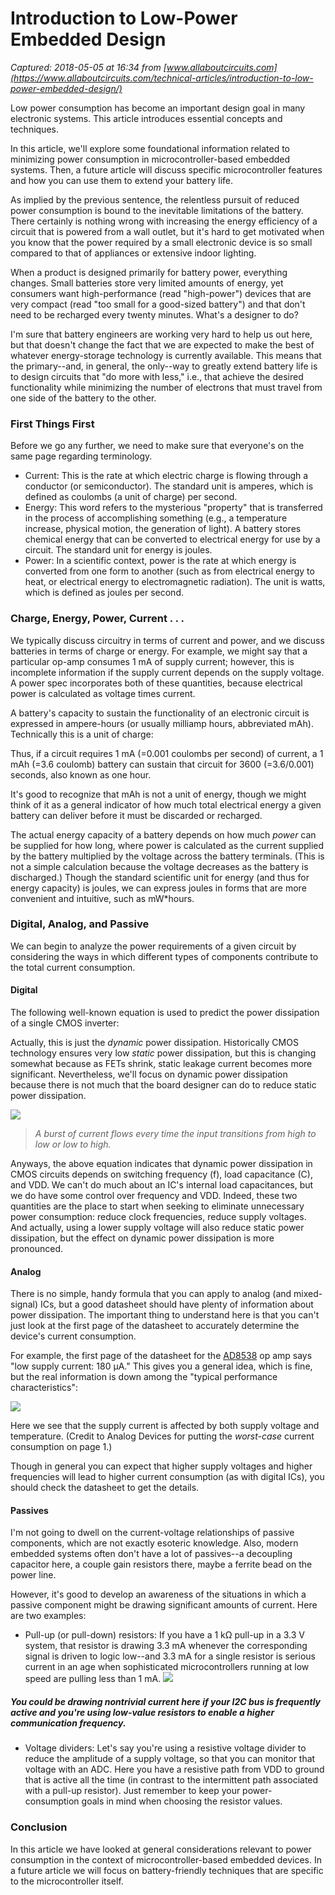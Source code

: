 # Introduction to Low-Power Embedded Design

_Captured: 2018-05-05 at 16:34 from [www.allaboutcircuits.com](https://www.allaboutcircuits.com/technical-articles/introduction-to-low-power-embedded-design/)_

Low power consumption has become an important design goal in many electronic systems. This article introduces essential concepts and techniques.

In this article, we'll explore some foundational information related to minimizing power consumption in microcontroller-based embedded systems. Then, a future article will discuss specific microcontroller features and how you can use them to extend your battery life.

As implied by the previous sentence, the relentless pursuit of reduced power consumption is bound to the inevitable limitations of the battery. There certainly is nothing wrong with increasing the energy efficiency of a circuit that is powered from a wall outlet, but it's hard to get motivated when you know that the power required by a small electronic device is so small compared to that of appliances or extensive indoor lighting.

When a product is designed primarily for battery power, everything changes. Small batteries store very limited amounts of energy, yet consumers want high-performance (read "high-power") devices that are very compact (read "too small for a good-sized battery") and that don't need to be recharged every twenty minutes. What's a designer to do?

I'm sure that battery engineers are working very hard to help us out here, but that doesn't change the fact that we are expected to make the best of whatever energy-storage technology is currently available. This means that the primary--and, in general, the only--way to greatly extend battery life is to design circuits that "do more with less," i.e., that achieve the desired functionality while minimizing the number of electrons that must travel from one side of the battery to the other.

### First Things First

Before we go any further, we need to make sure that everyone's on the same page regarding terminology.

  * Current: This is the rate at which electric charge is flowing through a conductor (or semiconductor). The standard unit is amperes, which is defined as coulombs (a unit of charge) per second.
  * Energy: This word refers to the mysterious "property" that is transferred in the process of accomplishing something (e.g., a temperature increase, physical motion, the generation of light). A battery stores chemical energy that can be converted to electrical energy for use by a circuit. The standard unit for energy is joules.
  * Power: In a scientific context, power is the rate at which energy is converted from one form to another (such as from electrical energy to heat, or electrical energy to electromagnetic radiation). The unit is watts, which is defined as joules per second.

### Charge, Energy, Power, Current . . .

We typically discuss circuitry in terms of current and power, and we discuss batteries in terms of charge or energy. For example, we might say that a particular op-amp consumes 1 mA of supply current; however, this is incomplete information if the supply current depends on the supply voltage. A power spec incorporates both of these quantities, because electrical power is calculated as voltage times current.

A battery's capacity to sustain the functionality of an electronic circuit is expressed in ampere-hours (or usually milliamp hours, abbreviated mAh). Technically this is a unit of charge:

Thus, if a circuit requires 1 mA (=0.001 coulombs per second) of current, a 1 mAh (=3.6 coulomb) battery can sustain that circuit for 3600 (=3.6/0.001) seconds, also known as one hour.

It's good to recognize that mAh is not a unit of energy, though we might think of it as a general indicator of how much total electrical energy a given battery can deliver before it must be discarded or recharged.

The actual energy capacity of a battery depends on how much _power_ can be supplied for how long, where power is calculated as the current supplied by the battery multiplied by the voltage across the battery terminals. (This is not a simple calculation because the voltage decreases as the battery is discharged.) Though the standard scientific unit for energy (and thus for energy capacity) is joules, we can express joules in forms that are more convenient and intuitive, such as mW*hours.

### Digital, Analog, and Passive

We can begin to analyze the power requirements of a given circuit by considering the ways in which different types of components contribute to the total current consumption.

#### Digital

The following well-known equation is used to predict the power dissipation of a single CMOS inverter:

Actually, this is just the _dynamic_ power dissipation. Historically CMOS technology ensures very low _static_ power dissipation, but this is changing somewhat because as FETs shrink, static leakage current becomes more significant. Nevertheless, we'll focus on dynamic power dissipation because there is not much that the board designer can do to reduce static power dissipation.

![](https://www.allaboutcircuits.com/uploads/articles/LPWR1_switchingcurrent.JPG)

> _A burst of current flows every time the input transitions from high to low or low to high._

Anyways, the above equation indicates that dynamic power dissipation in CMOS circuits depends on switching frequency (f), load capacitance (C), and VDD. We can't do much about an IC's internal load capacitances, but we do have some control over frequency and VDD. Indeed, these two quantities are the place to start when seeking to eliminate unnecessary power consumption: reduce clock frequencies, reduce supply voltages. And actually, using a lower supply voltage will also reduce static power dissipation, but the effect on dynamic power dissipation is more pronounced.

#### Analog

There is no simple, handy formula that you can apply to analog (and mixed-signal) ICs, but a good datasheet should have plenty of information about power dissipation. The important thing to understand here is that you can't just look at the first page of the datasheet to accurately determine the device's current consumption.

For example, the first page of the datasheet for the [AD8538](https://www.allaboutcircuits.com/electronic-components/datasheet/AD8538ARZ-REEL-Analog-Devices) op amp says "low supply current: 180 µA." This gives you a general idea, which is fine, but the real information is down among the "typical performance characteristics":

![](https://www.allaboutcircuits.com/uploads/articles/LPWR1_AD8538.jpg)

Here we see that the supply current is affected by both supply voltage and temperature. (Credit to Analog Devices for putting the _worst-case_ current consumption on page 1.)

Though in general you can expect that higher supply voltages and higher frequencies will lead to higher current consumption (as with digital ICs), you should check the datasheet to get the details.

#### Passives

I'm not going to dwell on the current-voltage relationships of passive components, which are not exactly esoteric knowledge. Also, modern embedded systems often don't have a lot of passives--a decoupling capacitor here, a couple gain resistors there, maybe a ferrite bead on the power line.

However, it's good to develop an awareness of the situations in which a passive component might be drawing significant amounts of current. Here are two examples:

  * Pull-up (or pull-down) resistors: If you have a 1 kΩ pull-up in a 3.3 V system, that resistor is drawing 3.3 mA whenever the corresponding signal is driven to logic low--and 3.3 mA for a single resistor is serious current in an age when sophisticated microcontrollers running at low speed are pulling less than 1 mA.
![](https://www.allaboutcircuits.com/uploads/articles/LPWR1_pullup.JPG)

##### _You could be drawing nontrivial current here if your I2C bus is frequently active and you're using low-value resistors to enable a higher communication frequency._

  * Voltage dividers: Let's say you're using a resistive voltage divider to reduce the amplitude of a supply voltage, so that you can monitor that voltage with an ADC. Here you have a resistive path from VDD to ground that is active all the time (in contrast to the intermittent path associated with a pull-up resistor). Just remember to keep your power-consumption goals in mind when choosing the resistor values.

### Conclusion

In this article we have looked at general considerations relevant to power consumption in the context of microcontroller-based embedded devices. In a future article we will focus on battery-friendly techniques that are specific to the microcontroller itself.
